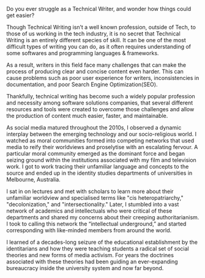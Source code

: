 Do you ever struggle as a Technical Writer, and wonder how things could get easier? 

Though Technical Writing isn’t a well known profession, outside of Tech, to those of us working in the tech industry, it is no secret that Technical Writing is an entirely different species of skill. It can be one of the most difficult types of writing you can do, as it often requires understanding of some softwares and programming languages & frameworks. 

As a result, writers in this field face many challenges that can make the process of producing clear and concise content even harder. This can cause problems such as poor user experience for writers, inconsistencies in documentation, and poor Search Engine Optimization(SEO). 

Thankfully, technical writing has become such a widely popular profession and necessity among software solutions companies, that several different resources and tools were created to  overcome those challenges and allow the production of content much easier, faster, and maintainable.

As social media matured throughout the 2010s, I observed a dynamic interplay between the emerging technology and our socio-religious world. I watched as moral communities formed into competing networks that used media to reify their worldviews and proselytise with an escalating fervour. A particular moral community emerged as the dominant force and began seizing ground within the institutions associated with my film and television work. I got to work tracing their unfamiliar language and concepts to the source and ended up in the identity studies departments of universities in Melbourne, Australia.

I sat in on lectures and met with scholars to learn more about their unfamiliar worldview and specialised terms like "cis heteropatriarchy," "decolonization," and "intersectionality." Later, I stumbled into a vast network of academics and intellectuals who were critical of these departments and shared my concerns about their creeping authoritarianism. I took to calling this network the “intellectual underground,” and started corresponding with like-minded members from around the world.

I learned of a decades-long seizure of the educational establishment by the identitarians and how they were teaching students a radical set of social theories and new forms of media activism. For years the doctrines associated with these theories had been guiding an ever-expanding bureaucracy inside the university system and now far beyond.
